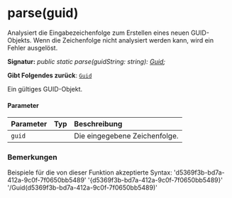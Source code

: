 # <a name="parseguid"></a>parse(guid)




Analysiert die Eingabezeichenfolge zum Erstellen eines neuen GUID-Objekts. Wenn die Zeichenfolge nicht analysiert werden kann, wird ein Fehler ausgelöst.

**Signatur:** _public static parse(guidString: string): [Guid](../sp-core-library/guid.md);_

**Gibt Folgendes zurück**: [`Guid`](../sp-core-library/guid.md)



Ein gültiges GUID-Objekt.

#### <a name="parameters"></a>Parameter


| Parameter       | Typ    | Beschreibung |
|:-------------|:---------------|:------------|
| `guid`    |  | Die eingegebene Zeichenfolge. |


### <a name="remarks"></a>Bemerkungen

Beispiele für die von dieser Funktion akzeptierte Syntax: 'd5369f3b-bd7a-412a-9c0f-7f0650bb5489' '{d5369f3b-bd7a-412a-9c0f-7f0650bb5489}' '/Guid(d5369f3b-bd7a-412a-9c0f-7f0650bb5489)'

